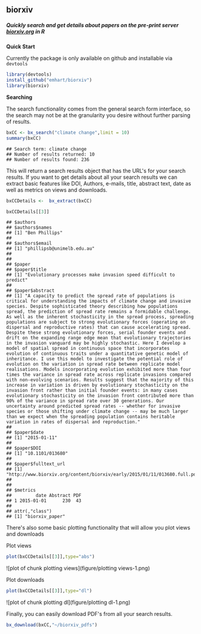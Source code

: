 ## biorxiv

##### *Quickly search and get details about papers on the pre-print server [biorxiv.org](http://www.biorxiv.org) in R*

**Quick Start**

Currently the package is only available on github and installable via `devtools`

```r
library(devtools)
install_github("emhart/biorxiv")
library(biorxiv)
```

**Searching**

The search functionality comes from the general search form interface, so the search may not be at the granularity you desire without further parsing of results.


```r
bxCC <- bx_search("climate change",limit = 10)
summary(bxCC)
```

```
## Search term: climate change 
## Number of results returned: 10 
## Number of results found: 236
```

This will return a search results object that has the URL's for your search results.  If you want to get details about all your search results we can extract basic features like DOI, Authors, e-mails, title, abstract text, date as well as metrics on views and downloads.


```r
bxCCDetails <-  bx_extract(bxCC)

bxCCDetails[[3]]
```

```
## $authors
## $authors$names
## [1] "Ben Phillips"
## 
## $authors$email
## [1] "phillipsb@unimelb.edu.au"
## 
## 
## $paper
## $paper$title
## [1] "Evolutionary processes make invasion speed difficult to predict"
## 
## $paper$abstract
## [1] "A capacity to predict the spread rate of populations is critical for understanding the impacts of climate change and invasive species. Despite sophisticated theory describing how populations spread, the prediction of spread rate remains a formidable challenge. As well as the inherent stochasticity in the spread process, spreading populations are subject to strong evolutionary forces (operating on dispersal and reproductive rates) that can cause accelerating spread. Despite these strong evolutionary forces, serial founder events and drift on the expanding range edge mean that evolutionary trajectories in the invasion vanguard may be highly stochastic. Here I develop a model of spatial spread in continuous space that incorporates evolution of continuous traits under a quantitative genetic model of inheritance. I use this model to investigate the potential role of evolution on the variation in spread rate between replicate model realisations. Models incorporating evolution exhibited more than four times the variance in spread rate across replicate invasions compared with non-evolving scenarios. Results suggest that the majority of this increase in variation is driven by evolutionary stochasticity on the invasion front rather than initial founder events: in many cases evolutionary stochasticity on the invasion front contributed more than 90% of the variance in spread rate over 30 generations. Our uncertainty around predicted spread rates -- whether for invasive species or those shifting under climate change -- may be much larger than we expect when the spreading population contains heritable variation in rates of dispersal and reproduction."
## 
## $paper$date
## [1] "2015-01-11"
## 
## $paper$DOI
## [1] "10.1101/013680"
## 
## $paper$fulltext_url
## [1] "http://www.biorxiv.org/content/biorxiv/early/2015/01/11/013680.full.pdf"
## 
## 
## $metrics
##         date Abstract PDF
## 1 2015-01-01      230  43
## 
## attr(,"class")
## [1] "biorxiv_paper"
```

There's also some basic plotting functionality that will allow you plot views and downloads

Plot views

```r
plot(bxCCDetails[[3]],type="abs")
```

![plot of chunk plotting views](figure/plotting views-1.png) 

Plot downloads

```r
plot(bxCCDetails[[3]],type="dl")
```

![plot of chunk plotting dl](figure/plotting dl-1.png) 

Finally, you can easily download PDF's from all your search results.


```r
bx_download(bxCC,"~/biorxiv_pdfs")
```


